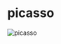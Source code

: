 # picasso

![picasso](https://github.com/user-attachments/assets/f81c3556-0dcf-4c67-a042-894440b5eeff)
